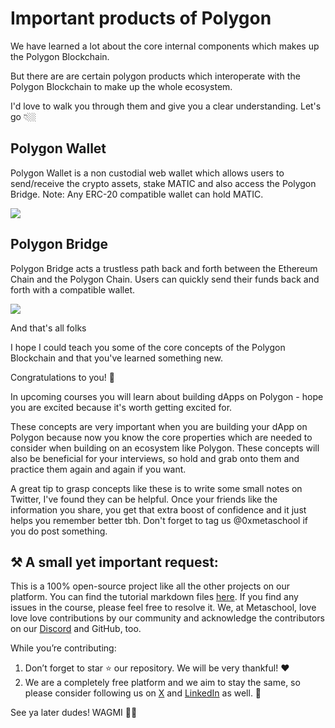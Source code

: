 # Important products of Polygon

We have learned a lot about the core internal components which makes up the Polygon Blockchain.

But there are are certain polygon products which interoperate with the Polygon Blockchain to make up the whole ecosystem.

I'd love to walk you through them and give you a clear understanding. Let's go 👇🏼

## Polygon Wallet

Polygon Wallet is a non custodial web wallet which allows users to send/receive the crypto assets, stake MATIC and also access the Polygon Bridge. Note: Any ERC-20 compatible wallet can hold MATIC.

![](https://metaschool.s3-ap-southeast-1.amazonaws.com/images/PmWZCBiSosSf0GvFwDNouhIpEMRLPEMlfcvywYGb.jpg)

## Polygon Bridge

Polygon Bridge acts a trustless path back and forth between the Ethereum Chain and the Polygon Chain. Users can quickly send their funds back and forth with a compatible wallet.

![](https://metaschool.s3-ap-southeast-1.amazonaws.com/images/0EXHIKjPD5eru4tcVOcQDBwLLJ3wzbE7wRYS4mNx.png)

And that's all folks

I hope I could teach you some of the core concepts of the Polygon Blockchain and that you've learned something new.

Congratulations to you! 🎉

In upcoming courses you will learn about building dApps on Polygon - hope you are excited because it's worth getting excited for.

These concepts are very important when you are building your dApp on Polygon because now you know the core properties which are needed to consider when building on an ecosystem like Polygon. These concepts will also be beneficial for your interviews, so hold and grab onto them and practice them again and again if you want.

A great tip to grasp concepts like these is to write some small notes on Twitter, I've found they can be helpful. Once your friends like the information you share, you get that extra boost of confidence and it just helps you remember better tbh. Don't forget to tag us @0xmetaschool if you do post something.

## ⚒️ A small yet important request:

This is a 100% open-source project like all the other projects on our platform. You can find the tutorial markdown files [here](https://github.com/0xmetaschool/Learning-Projects/tree/main/Introduction%20to%20Polygon%20and%20its%20Architecture). If you find any issues in the course, please feel free to resolve it. We, at Metaschool, love love love contributions by our community and acknowledge the contributors on our [Discord](https://discord.com/invite/vbVMUwXWgc) and GitHub, too.

While you’re contributing:

1. Don’t forget to star ⭐️ our repository. We will be very thankful! ❤️
2. We are a completely free platform and we aim to stay the same, so please consider following us on [X](https://bit.ly/poly-course-linkedin) and [LinkedIn](https://bit.ly/poly-course-twitter) as well. 🫶


See ya later dudes!
WAGMI ✌🏼
